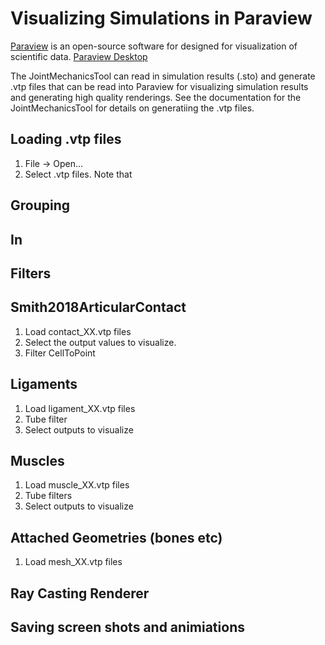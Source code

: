 # Visualizing Simulations in Paraview

[Paraview](https://www.paraview.org/) is an open-source software for designed for visualization of scientific data. [Paraview Desktop](https://www.paraview.org/desktop/) 

The JointMechanicsTool can read in simulation results (.sto) and generate .vtp files that can be read into Paraview for visualizing simulation results and generating high quality renderings. See the documentation for the JointMechanicsTool for details on generatiing the .vtp files. 

## Loading .vtp files
1) File -> Open... 
2) Select .vtp files. Note that 

## Grouping 

## In

## Filters

## Smith2018ArticularContact
1) Load contact_XX.vtp files 
2) Select the output values to visualize.
3) Filter CellToPoint 

## Ligaments
1) Load ligament_XX.vtp files
2) Tube filter
3) Select outputs to visualize 

## Muscles
1) Load muscle_XX.vtp files
2) Tube filters
3) Select outputs to visualize 

## Attached Geometries (bones etc)
1) Load mesh_XX.vtp files

## Ray Casting Renderer

## Saving screen shots and animiations
